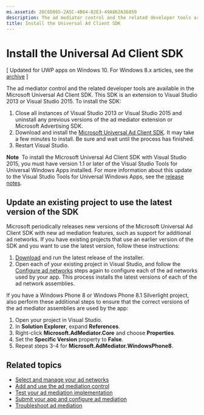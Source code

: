 ```yaml
---
ms.assetid: 28C6D865-2A5C-4B64-82E3-49A862A36850
description: The ad mediator control and the related developer tools are available in the Microsoft Universal Ad Client SDK.
title: Install the Universal Ad Client SDK
---
```


# Install the Universal Ad Client SDK

\[ Updated for UWP apps on Windows 10. For Windows 8.x articles, see the [archive](http://go.microsoft.com/fwlink/p/?linkid=619132) \]

The ad mediator control and the related developer tools are available in the Microsoft Universal Ad Client SDK. This SDK is an extension to Visual Studio 2013 or Visual Studio 2015. To install the SDK:

1.  Close all instances of Visual Studio 2013 or Visual Studio 2015 and uninstall any previous versions of the ad mediator extension or Microsoft Advertising SDK.
2.  Download and install the [Microsoft Universal Ad Client SDK](http://go.microsoft.com/fwlink/p/?LinkId=518026). It may take a few minutes to install. Be sure and wait until the process has finished.
3.  Restart Visual Studio.

**Note**  To install the Microsoft Universal Ad Client SDK with Visual Studio 2015, you must have version 1.1 or later of the Visual Studio Tools for Universal Windows Apps installed. For more information about this update to the Visual Studio Tools for Universal Windows Apps, see the [release notes](http://go.microsoft.com/fwlink/?LinkID=624516).

## Update an existing project to use the latest version of the SDK

Microsoft periodically releases new versions of the Microsoft Universal Ad Client SDK with new ad mediation features, such as support for additional ad networks. If you have existing projects that use an earlier version of the SDK and you want to use the latest version, follow these instructions:

1.  [Download](http://go.microsoft.com/fwlink/p/?LinkId=518026) and run the latest release of the installer.
2.  Open each of your existing project in Visual Studio, and follow the [Configure ad networks](add-and-use-the-ad-mediator-control.md#configure-ad-networks) steps again to configure each of the ad networks used by your app. This process installs the latest versions of each of the ad network assemblies.

If you have a Windows Phone 8 or Windows Phone 8.1 Silverlight project, also perform these additional steps to ensure that the correct versions of the ad mediator assemblies are used by the app:

1.  Open your project in Visual Studio.
2.  In **Solution Explorer**, expand **References**.
3.  Right-click **Microsoft.AdMediator.Core** and choose **Properties**.
4.  Set the **Specific Version** property to **False**.
5.  Repeat steps 3-4 for **Microsoft.AdMediator.WindowsPhone8**.

## Related topics

* [Select and manage your ad networks](select-and-manage-your-ad-networks.md)
* [Add and use the ad mediation control](add-and-use-the-ad-mediator-control.md)
* [Test your ad mediation implementation](test-your-ad-mediation-implementation.md)
* [Submit your app and configure ad mediation](submit-your-app-and-configure-ad-mediation.md)
* [Troubleshoot ad mediation](troubleshoot-ad-mediation.md)
 

 



